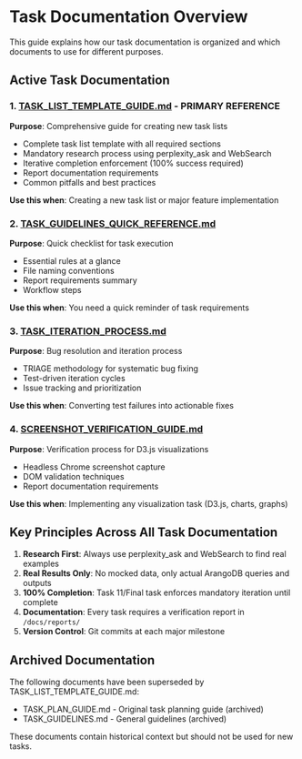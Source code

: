 # Task Documentation Overview

This guide explains how our task documentation is organized and which documents to use for different purposes.

## Active Task Documentation

### 1. [TASK_LIST_TEMPLATE_GUIDE.md](TASK_LIST_TEMPLATE_GUIDE.md) - PRIMARY REFERENCE
**Purpose**: Comprehensive guide for creating new task lists
- Complete task list template with all required sections
- Mandatory research process using perplexity_ask and WebSearch
- Iterative completion enforcement (100% success required)
- Report documentation requirements
- Common pitfalls and best practices

**Use this when**: Creating a new task list or major feature implementation

### 2. [TASK_GUIDELINES_QUICK_REFERENCE.md](TASK_GUIDELINES_QUICK_REFERENCE.md)
**Purpose**: Quick checklist for task execution
- Essential rules at a glance
- File naming conventions
- Report requirements summary
- Workflow steps

**Use this when**: You need a quick reminder of task requirements

### 3. [TASK_ITERATION_PROCESS.md](TASK_ITERATION_PROCESS.md)
**Purpose**: Bug resolution and iteration process
- TRIAGE methodology for systematic bug fixing
- Test-driven iteration cycles
- Issue tracking and prioritization

**Use this when**: Converting test failures into actionable fixes

### 4. [SCREENSHOT_VERIFICATION_GUIDE.md](SCREENSHOT_VERIFICATION_GUIDE.md)
**Purpose**: Verification process for D3.js visualizations
- Headless Chrome screenshot capture
- DOM validation techniques
- Report documentation requirements

**Use this when**: Implementing any visualization task (D3.js, charts, graphs)

## Key Principles Across All Task Documentation

1. **Research First**: Always use perplexity_ask and WebSearch to find real examples
2. **Real Results Only**: No mocked data, only actual ArangoDB queries and outputs
3. **100% Completion**: Task 11/Final task enforces mandatory iteration until complete
4. **Documentation**: Every task requires a verification report in `/docs/reports/`
5. **Version Control**: Git commits at each major milestone

## Archived Documentation

The following documents have been superseded by TASK_LIST_TEMPLATE_GUIDE.md:
- TASK_PLAN_GUIDE.md - Original task planning guide (archived)
- TASK_GUIDELINES.md - General guidelines (archived)

These documents contain historical context but should not be used for new tasks.